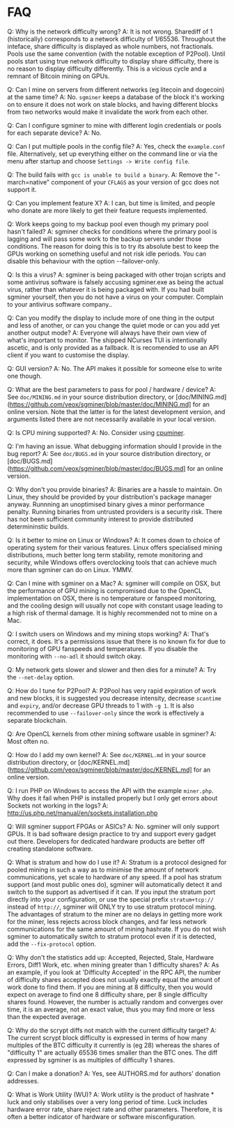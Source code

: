 # FAQ

Q: Why is the network difficulty wrong?
A: It is not wrong. Sharediff of 1 (historically) corresponds to a
network difficulty of 1/65536. Throughout the inteface, share difficulty
is displayed as whole numbers, not fractionals. Pools use the same
convention (with the notable exception of P2Pool). Until pools start
using true network difficulty to display share difficulty, there is no
reason to display difficulty differently. This is a vicious cycle and a
remnant of Bitcoin mining on GPUs.

Q: Can I mine on servers from different networks (eg litecoin and
dogecoin) at the same time?
A: No. `sgminer` keeps a database of the block it's working on to ensure
it does not work on stale blocks, and having different blocks from two
networks would make it invalidate the work from each other.

Q: Can I configure sgminer to mine with different login credentials or
pools for each separate device?
A: No.

Q: Can I put multiple pools in the config file?
A: Yes, check the `example.conf` file. Alternatively, set up everything
either on the command line or via the menu after startup and choose
`Settings -> Write config file`.

Q: The build fails with `gcc is unable to build a binary`.
A: Remove the "-march=native" component of your `CFLAGS` as your version
of gcc does not support it.

Q: Can you implement feature X?
A: I can, but time is limited, and people who donate are more likely to
get their feature requests implemented.

Q: Work keeps going to my backup pool even though my primary pool
hasn't failed?
A: sgminer checks for conditions where the primary pool is lagging and
will pass some work to the backup servers under those conditions. The
reason for doing this is to try its absolute best to keep the GPUs
working on something useful and not risk idle periods. You can disable
this behaviour with the option --failover-only.

Q: Is this a virus?
A: sgminer is being packaged with other trojan
scripts and some antivirus software is falsely accusing sgminer.exe as
being the actual virus, rather than whatever it is being packaged with.
If you had built sgminer yourself, then you do not have a virus on your
computer. Complain to your antivirus software company..

Q: Can you modify the display to include more of one thing in the output
and less of another, or can you change the quiet mode or can you add
yet another output mode?
A: Everyone will always have their own view of what's important to
monitor. The shipped NCurses TUI is intentionally ascetic, and is only
provided as a fallback. It is recomended to use an API client if you
want to customise the display.

Q: GUI version?
A: No. The API makes it possible for someone else to write one though.

Q: What are the best parameters to pass for pool / hardware / device?
A: See `doc/MINING.md` in your source distribution directory, or
[doc/MINING.md](https://github.com/veox/sgminer/blob/master/doc/MINING.md]
for an online version. Note that the latter is for the latest
development version, and arguments listed there are not necessarily
available in your local version.

Q: Is CPU mining supported?
A: No. Consider using [cpuminer](https://github.com/pooler/cpuminer).

Q: I'm having an issue. What debugging information should I provide in
the bug report?
A: See `doc/BUGS.md` in your source distribution directory, or
[doc/BUGS.md](https://github.com/veox/sgminer/blob/master/doc/BUGS.md]
for an online version.

Q: Why don't you provide binaries?
A: Binaries are a hassle to maintain. On Linux, they should be provided
by your distribution's package manager anyway. Runnning an unoptimised
binary gives a minor performance penalty. Running binaries from
untrusted providers is a security risk. There has not been sufficient
community interest to provide distributed determininstic builds.

Q: Is it better to mine on Linux or Windows?
A: It comes down to choice of operating system for their various
features. Linux offers specialised mining distributions, much better
long term stability, remote monitoring and security, while Windows
offers overclocking tools that can achieve much more than sgminer can do
on Linux. YMMV.

Q: Can I mine with sgminer on a Mac?
A: sgminer will compile on OSX, but the performance of GPU mining
is compromised due to the OpenCL implementation on OSX, there is no
temperature or fanspeed monitoring, and the cooling design will usually
not cope with constant usage leading to a high risk of thermal damage.
It is highly recommended not to mine on a Mac.

Q: I switch users on Windows and my mining stops working?
A: That's correct, it does. It's a permissions issue that there is no
known fix for due to monitoring of GPU fanspeeds and temperatures. If
you disable the monitoring with `--no-adl` it should switch okay.

Q: My network gets slower and slower and then dies for a minute?
A: Try the `--net-delay` option.

Q: How do I tune for P2Pool?
A: P2Pool has very rapid expiration of work and new blocks, it is
suggested you decrease intensity, decrease `scantime` and `expiry`,
and/or decrease GPU threads to 1 with `-g 1`. It is also recommended to
use `--failover-only` since the work is effectively a separate
blockchain.

Q: Are OpenCL kernels from other mining software usable in sgminer?
A: Most often no.

Q: How do I add my own kernel?
A: See `doc/KERNEL.md` in your source distribution directory, or
[doc/KERNEL.md](https://github.com/veox/sgminer/blob/master/doc/KERNEL.md]
for an online version.

Q: I run PHP on Windows to access the API with the example
`miner.php`. Why does it fail when PHP is installed properly but
I only get errors about Sockets not working in the logs?
A: http://us.php.net/manual/en/sockets.installation.php

Q: Will sgminer support FPGAs or ASICs?
A: No. sgminer will only support GPUs. It is bad software design
practice to try and support every gadget out there. Developers
for dedicated hardware products are better off creating standalone
software.

Q: What is stratum and how do I use it?
A: Stratum is a protocol designed for pooled mining in such a way as to
minimise the amount of network communications, yet scale to hardware
of any speed. If a pool has stratum support (and most public ones do),
sgminer will automatically detect it and switch to the support as
advertised if it can. If you input the stratum port directly into your
configuration, or use the special prefix `stratum+tcp://` instead of
`http://`, sgminer will ONLY try to use stratum protocol mining. The
advantages of stratum to the miner are no delays in getting more work
for the miner, less rejects across block changes, and far less network
communications for the same amount of mining hashrate. If you do not
wish sgminer to automatically switch to stratum protocol even if it is
detected, add the `--fix-protocol` option.

Q: Why don't the statistics add up: Accepted, Rejected, Stale, Hardware
Errors, Diff1 Work, etc. when mining greater than 1 difficulty shares?
A: As an example, if you look at 'Difficulty Accepted' in the RPC API,
the number of difficulty shares accepted does not usually exactly equal
the amount of work done to find them. If you are mining at 8 difficulty,
then you would expect on average to find one 8 difficulty share, per 8
single difficulty shares found. However, the number is actually random
and converges over time, it is an average, not an exact value, thus you
may find more or less than the expected average.

Q: Why do the scrypt diffs not match with the current difficulty target?
A: The current scrypt block difficulty is expressed in terms of how
many multiples of the BTC difficulty it currently is (eg 28) whereas
the shares of "difficulty 1" are actually 65536 times smaller than the
BTC ones. The diff expressed by sgminer is as multiples of difficulty 1
shares.

Q: Can I make a donation?
A: Yes, see AUTHORS.md for authors' donation addresses.

Q: What is Work Utility (WU)?
A: Work utility is the product of hashrate * luck and only stabilises
over a very long period of time. Luck includes hardware error rate,
share reject rate and other parameters. Therefore, it is often a better
indicator of hardware or software misconfiguration.
